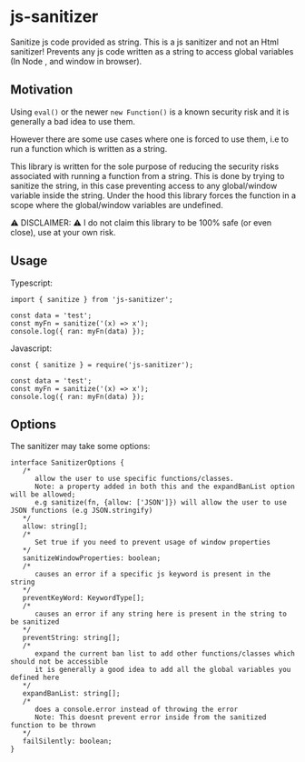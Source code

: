 # js-sanitizer

Sanitize js code provided as string. This is a js sanitizer and not an Html sanitizer! Prevents any js code written as a
string to access global variables (In Node , and window in browser).

## Motivation

Using `eval()` or the newer `new Function()` is a known security risk and it is generally a bad idea to use them.

However there are some use cases where one is forced to use them, i.e to run a function which is written as a string.

This library is written for the sole purpose of reducing the security risks associated with running a function from a
string. This is done by trying to sanitize the string, in this case preventing access to any global/window variable
inside the string. Under the hood this library forces the function in a scope where the global/window variables are
undefined.

⚠️ DISCLAIMER: ⚠️ I do not claim this library to be 100% safe (or even close), use at your own risk.

## Usage

Typescript:

```
import { sanitize } from 'js-sanitizer';

const data = 'test';
const myFn = sanitize('(x) => x');
console.log({ ran: myFn(data) });
```

Javascript:

```
const { sanitize } = require('js-sanitizer');

const data = 'test';
const myFn = sanitize('(x) => x');
console.log({ ran: myFn(data) });
```

## Options

The sanitizer may take some options:

```
interface SanitizerOptions {
   /*
      allow the user to use specific functions/classes.
      Note: a property added in both this and the expandBanList option will be allowed;
      e.g sanitize(fn, {allow: ['JSON']}) will allow the user to use JSON functions (e.g JSON.stringify)
   */
   allow: string[]; 
   /*
      Set true if you need to prevent usage of window properties
   */
   sanitizeWindowProperties: boolean; 
   /*
      causes an error if a specific js keyword is present in the string
   */
   preventKeyWord: KeywordType[]; 
   /*
      causes an error if any string here is present in the string to be sanitized
   */
   preventString: string[]; 
   /*
      expand the current ban list to add other functions/classes which should not be accessible
      it is generally a good idea to add all the global variables you defined here
   */
   expandBanList: string[]; 
   /*
      does a console.error instead of throwing the error
      Note: This doesnt prevent error inside from the sanitized function to be thrown
   */
   failSilently: boolean; 
}
```
